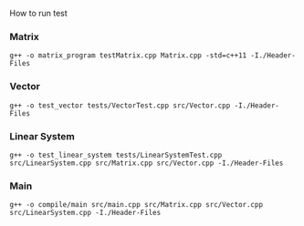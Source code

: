 How to run test 
### Matrix
```
g++ -o matrix_program testMatrix.cpp Matrix.cpp -std=c++11 -I./Header-Files
```

### Vector
```
g++ -o test_vector tests/VectorTest.cpp src/Vector.cpp -I./Header-Files
```

### Linear System
```
g++ -o test_linear_system tests/LinearSystemTest.cpp src/LinearSystem.cpp src/Matrix.cpp src/Vector.cpp -I./Header-Files
```
### Main
```
g++ -o compile/main src/main.cpp src/Matrix.cpp src/Vector.cpp src/LinearSystem.cpp -I./Header-Files
```
